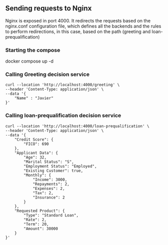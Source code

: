 ## Sending requests to Nginx
Nginx is exposed in port 4000. It redirects the requests based on the nginx.conf configuration file, which defines all the backends and the rules to perform redirections, in this case, based on the path (greeting and loan-prequalification)

### Starting the compose
docker compose up -d

### Calling Greeting decision service
```
curl --location 'http://localhost:4000/greeting' \
--header 'Content-Type: application/json' \
--data '{
    "Name" : "Javier"
}'
```

### Calling loan-prequalification decision service
```
curl --location 'http://localhost:4000/loan-prequalification' \
--header 'Content-Type: application/json' \
--data '{
    "Credit Score": {
        "FICO": 690
    },
    "Applicant Data": {
        "Age": 32,
        "Marital Status": "S",
        "Employment Status": "Employed",
        "Existing Customer": true,
        "Monthly": {
            "Income": 3000,
            "Repayments": 2,
            "Expenses": 2,
            "Tax": 2,
            "Insurance": 2
        }
    },
    "Requested Product": {
        "Type": "Standard Loan",
        "Rate": 2,
        "Term": 20,
        "Amount": 30000
    }
}'
```